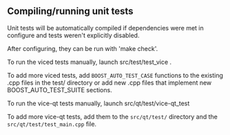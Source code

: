 Compiling/running unit tests
------------------------------------

Unit tests will be automatically compiled if dependencies were met in configure
and tests weren't explicitly disabled.

After configuring, they can be run with 'make check'.

To run the viced tests manually, launch src/test/test_vice .

To add more viced tests, add `BOOST_AUTO_TEST_CASE` functions to the existing
.cpp files in the test/ directory or add new .cpp files that
implement new BOOST_AUTO_TEST_SUITE sections.

To run the vice-qt tests manually, launch src/qt/test/vice-qt_test

To add more vice-qt tests, add them to the `src/qt/test/` directory and
the `src/qt/test/test_main.cpp` file.
